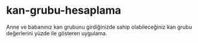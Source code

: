 # kan-grubu-hesaplama
Anne ve babanınız kan grubunu girdiğinizde sahip olabileceğiniz kan grubu değerlerini yüzde ile gösteren uygulama.
